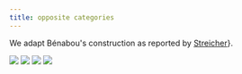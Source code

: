 ```yaml
---
title: opposite categories
---
```


We adapt Bénabou's construction as reported by [Streicher](streicher-fcjb)}.

![](frct-001Z)
![](frct-000T)
![](frct-000U)
![](frct-000S)
